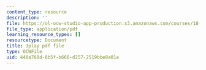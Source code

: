 ```yaml
---
content_type: resource
description: ''
file: https://ol-ocw-studio-app-production.s3.amazonaws.com/courses/18-01sc-single-variable-calculus-fall-2010/440a760d8b5fb660d2572519bbe8a01a_5q_3FDOkVRQ.pdf
file_type: application/pdf
learning_resource_types: []
resourcetype: Document
title: 3play pdf file
type: OCWFile
uid: 440a760d-8b5f-b660-d257-2519bbe8a01a
---
```

